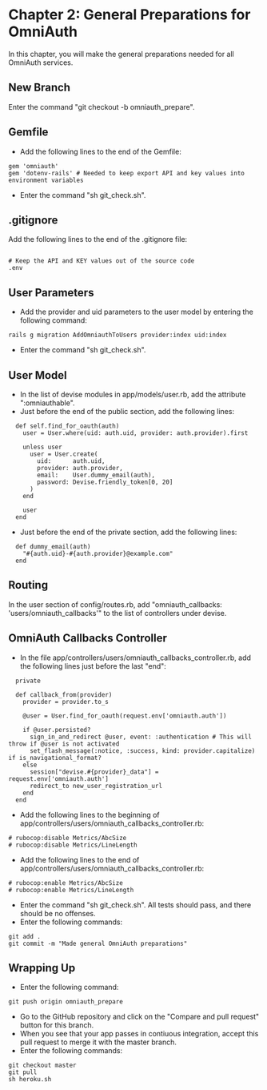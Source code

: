 # Chapter 2: General Preparations for OmniAuth 

In this chapter, you will make the general preparations needed for all OmniAuth services.

## New Branch
Enter the command "git checkout -b omniauth_prepare".

## Gemfile
* Add the following lines to the end of the Gemfile:
```
gem 'omniauth'
gem 'dotenv-rails' # Needed to keep export API and key values into environment variables
```
* Enter the command "sh git_check.sh".

## .gitignore
Add the following lines to the end of the .gitignore file:
```

# Keep the API and KEY values out of the source code
.env
```

## User Parameters
* Add the provider and uid parameters to the user model by entering the following command:
```
rails g migration AddOmniauthToUsers provider:index uid:index
```
* Enter the command "sh git_check.sh".

## User Model
* In the list of devise modules in app/models/user.rb, add the attribute ":omniauthable".
* Just before the end of the public section, add the following lines:
```
  def self.find_for_oauth(auth)
    user = User.where(uid: auth.uid, provider: auth.provider).first

    unless user
      user = User.create(
        uid:      auth.uid,
        provider: auth.provider,
        email:    User.dummy_email(auth),
        password: Devise.friendly_token[0, 20]
      )
    end

    user
  end
```
* Just before the end of the private section, add the following lines:
```
  def dummy_email(auth)
    "#{auth.uid}-#{auth.provider}@example.com"
  end
```

## Routing
In the user section of config/routes.rb, add "omniauth_callbacks: 'users/omniauth_callbacks'" to the list of controllers under devise.

## OmniAuth Callbacks Controller
* In the file app/controllers/users/omniauth_callbacks_controller.rb, add the following lines just before the last "end":
```
  private

  def callback_from(provider)
    provider = provider.to_s

    @user = User.find_for_oauth(request.env['omniauth.auth'])

    if @user.persisted?
      sign_in_and_redirect @user, event: :authentication # This will throw if @user is not activated
      set_flash_message(:notice, :success, kind: provider.capitalize) if is_navigational_format?
    else
      session["devise.#{provider}_data"] = request.env['omniauth.auth']
      redirect_to new_user_registration_url
    end
  end
```
* Add the following lines to the beginning of app/controllers/users/omniauth_callbacks_controller.rb:
```
# rubocop:disable Metrics/AbcSize
# rubocop:disable Metrics/LineLength
```
* Add the following lines to the end of app/controllers/users/omniauth_callbacks_controller.rb:
```
# rubocop:enable Metrics/AbcSize
# rubocop:enable Metrics/LineLength
```
* Enter the command "sh git_check.sh".  All tests should pass, and there should be no offenses.
* Enter the following commands:
```
git add .
git commit -m "Made general OmniAuth preparations"
```

## Wrapping Up
* Enter the following command:
```
git push origin omniauth_prepare
```
* Go to the GitHub repository and click on the "Compare and pull request" button for this branch.
* When you see that your app passes in contiuous integration, accept this pull request to merge it with the master branch.
* Enter the following commands:
```
git checkout master
git pull
sh heroku.sh
```
